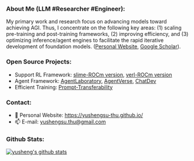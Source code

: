 ### About Me (LLM #Researcher #Engineer):
My primary work and research focus on advancing models toward achieving AGI. Thus, I concentrate on the following key areas: (1) scaling pre-training and post-training frameworks, (2) improving efficiency, and (3) optimizing inference/agent engines to facilitate the rapid iterative development of foundation models. ([Personal Website](https://yushengsu-thu.github.io), [Google Scholar](https://scholar.google.com/citations?user=xwy6Va4AAAAJ)). 

### Open Source Projects: 
* Support RL Framework: [slime-ROCm version](https://github.com/yushengsu-thu/slime), [verl-ROCm version](https://github.com/yushengsu-thu/verl)
* Agent Framework: [AgentLaboratory](https://github.com/SamuelSchmidgall/AgentLaboratory), [AgentVerse](https://github.com/OpenBMB/AgentVerse), [ChatDev](https://github.com/OpenBMB/ChatDev) <!--([BMTools](https://github.com/OpenBMB/BMTools))-->
* Efficient Training: [Prompt-Transferability](https://github.com/thunlp/Prompt-Transferability)

### Contact:
* 💬 Personal Website: https://yushengsu-thu.github.io/
* 📫 E-mail: yushengsu.thu@gmail.com


### Github Stats:
[![yusheng's github stats](https://github-readme-stats.vercel.app/api?username=yushengsu-thu&hide=stars&show=include_all_commits,count_private,prs_merged_percentage&rank_icon=github)](https://github.com/yushengsu-thu/)


<!--
[![yusheng's github stats](https://github-readme-stats.vercel.app/api?username=yushengsu-thu&show_icons=true&count-private=true)](https://github.com/yushengsu-thu/)
-->



<!--| <img align="center" src="https://github-readme-stats.vercel.app/api?username=yushengsu-thu
&layout=compact&count_private=true&show_icons=true&hide_border=true&bg_color=30,e96443,904e95&title_color=fff&text_color=fff" height="200"> | <img align="center" src="https://github-readme-stats.vercel.app/api/top-langs/?username=yushengsu-thu
&layout=compact&theme=radical&hide_border=true&hide=Jupyter%20Notebook&bg_color=30,e96443,904e95&title_color=fff&text_color=fff" height="200"> |
|---------|-------|-->


<!--
More Tortioal:  https://medium.com/starbugs/%E5%A6%82%E4%BD%95%E5%BB%BA%E7%AB%8B%E7%8D%A8%E4%B8%80%E7%84%A1%E4%BA%8C%E7%9A%84-github-profile-%E8%88%87%E4%B8%89%E5%80%8B%E5%BE%88%E9%85%B7%E7%9A%84%E8%A8%AD%E8%A8%88%E5%8F%8A%E6%87%89%E7%94%A8-ef1cbb4b42c1
-->

<!--
**yushengsu-thu/yushengsu-thu** is a ✨ _special_ ✨ repository because its `README.md` (this file) appears on your GitHub profile.

Here are some ideas to get you started:

- 🔭 I’m currently working on ...
- 🌱 I’m currently learning ...
- 👯 I’m looking to collaborate on ...
- 🤔 I’m looking for help with ...
- 💬 Ask me about ...
- 📫 How to reach me: ...
- 😄 Pronouns: ...
- ⚡ Fun fact: ...
-->
